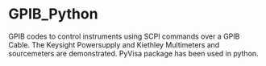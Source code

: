 # GPIB_Python
GPIB codes to control instruments using SCPI commands over a GPIB Cable. The Keysight Powersupply and Kiethley Multimeters and sourcemeters are demonstrated. PyVisa package has been used in python.
